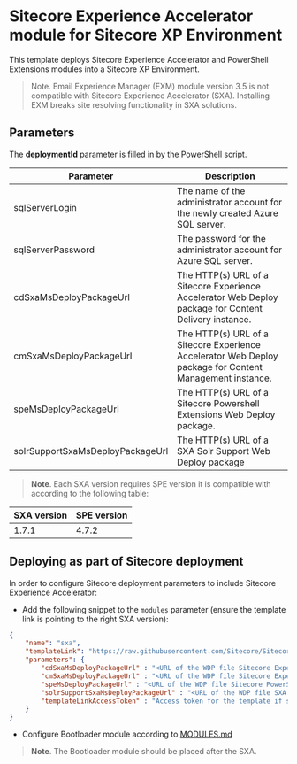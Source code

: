 # Sitecore Experience Accelerator module for Sitecore XP Environment


This template deploys Sitecore Experience Accelerator and PowerShell Extensions modules into a Sitecore XP Environment.

> Note. Email Experience Manager (EXM) module version 3.5 is not compatible with Sitecore Experience Accelerator (SXA). Installing EXM breaks site resolving functionality in SXA solutions.

## Parameters

The **deploymentId** parameter is filled in by the PowerShell script.

| Parameter                                    | Description
-----------------------------------------------|------------------------------------------------
| sqlServerLogin                               | The name of the administrator account for the newly created Azure SQL server.
| sqlServerPassword                            | The password for the administrator account for Azure SQL server.
| cdSxaMsDeployPackageUrl                      | The HTTP(s) URL of a Sitecore Experience Accelerator Web Deploy package for Content Delivery instance.
| cmSxaMsDeployPackageUrl                      | The HTTP(s) URL of a Sitecore Experience Accelerator Web Deploy package for Content Management instance.
| speMsDeployPackageUrl                        | The HTTP(s) URL of a Sitecore Powershell Extensions Web Deploy package.
| solrSupportSxaMsDeployPackageUrl              | The HTTP(s) URL of a SXA Solr Support Web Deploy package


> **Note**. Each SXA version requires SPE version it is compatible with according to the following table:

| SXA version   | SPE version
----------------|-------------
| 1.7.1         | 4.7.2

## Deploying as part of Sitecore deployment

In order to configure Sitecore deployment parameters to include Sitecore Experience Accelerator:

* Add the following snippet to the `modules` parameter (ensure the template link is pointing to the right SXA version):

```JSON
{
    "name": "sxa",
    "templateLink": "https://raw.githubusercontent.com/Sitecore/Sitecore-Azure-Quickstart-Templates/master/SXA%201.3.1/xp/azuredeploy.json",
    "parameters": {
        "cdSxaMsDeployPackageUrl" : "<URL of the WDP file Sitecore Experience Accelerator * CD.scwdp.zip>",
        "cmSxaMsDeployPackageUrl" : "<URL of the WDP file Sitecore Experience Accelerator *.scwdp.zip>",
        "speMsDeployPackageUrl" : "<URL of the WDP file Sitecore PowerShell Extensions *.scwdp.zip>",
        "solrSupportSxaMsDeployPackageUrl" : "<URL of the WDP file SXA Solr Support *.scwdp.zip> Can be empty",
        "templateLinkAccessToken" : "Access token for the template if stored under the Azure storage. Otherwise should be empty string"
    }
}
```

* Configure Bootloader module according to [MODULES.md](../../MODULES.md)
> **Note**. The Bootloader module should be placed after the SXA.